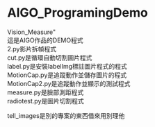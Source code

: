 # AIGO_ProgramingDemo  
Vision_Measure"  
這是AIGO作品的DEMO程式  
2.py影片拆幀程式  
cut.py是循環自動切割圖片程式  
label.py是安裝labelImg標註圖片程式的程式  
MotionCap.py是追蹤動作並儲存圖片的程式  
MotionCap2.py是追蹤動作並顯示的測試程式  
measure.py是臉部測距程式  
radiotest.py是圖片切割程式  

    
tell_images是別的專案的東西借來用別理他
